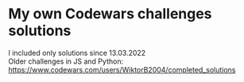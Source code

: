 # My own Codewars challenges solutions

I included only solutions since 13.03.2022 \
Older challenges in JS and Python: https://www.codewars.com/users/WiktorB2004/completed_solutions
